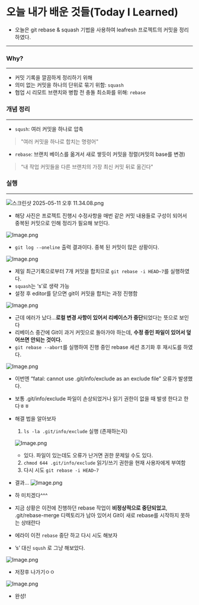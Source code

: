# 오늘 내가 배운 것들(Today I Learned)

- 오늘은 git rebase & squash 기법을 사용하여 leafresh 프로젝트의 커밋을 정리하였다.

---

### Why?

---

- 커밋 기록을 깔끔하게 정리하기 위해
- 의미 없는 커밋을 하나의 단위로 묶기 위함: `squash`
- 협업 시 리모트 브랜치와 병합 전 충돌 최소화를 위해: `rebase` 

### 개념 정리

---

- `sqush`: 여러 커밋을 하나로 압축

> "여러 커밋을 하나로 합치는 명령어"

- `rebase`: 브랜치 베이스를 옮겨서 새로 쌓듯이 커밋을 정렬(커밋의 base를 변경)

> “내 작업 커밋들을 다른 브랜치의 가장 최신 커밋 뒤로 옮긴다"

### 실행

---

![스크린샷 2025-05-11 오후 11.34.08.png](https://res.craft.do/user/full/641ffdb9-6693-37da-6dbd-e78e1756c2de/doc/3c17d71c-25ef-2249-36c5-6ac2c9747d25/67FDDB01-E819-43CD-98AA-40085C8EDDBD_2/xsjsyDYRdeKrYqDpSOapIjHvmVD2BToW8eqKVVeZ9tcz/%202025-05-11%20%2011.34.08.png)

-  해당 사진은 프로젝트 진행시 수정사항을 매번 같은 커밋 내용들로 구성이 되어서 중복된 커밋으로 인해 정리가 필요해 보인다.

![Image.png](https://res.craft.do/user/full/641ffdb9-6693-37da-6dbd-e78e1756c2de/doc/3c17d71c-25ef-2249-36c5-6ac2c9747d25/F79FB9F0-E927-4D41-9A14-97CA1CA8341B_2/RrBqSz4nibjkAKPYmwhxG3qR3607UVM6FkXMDaWxocoz/Image.png)

-  `git log --oneline` 출력 결과이다. 중복 된 커밋이 많은 상황이다.

![Image.png](https://res.craft.do/user/full/641ffdb9-6693-37da-6dbd-e78e1756c2de/doc/3c17d71c-25ef-2249-36c5-6ac2c9747d25/DE2F8918-F082-4A7D-805B-4ABCD33046A7_2/Su643RF6cOdw7SXYEoqHbBelk8mkR4F3Xr5NJeeEOAIz/Image.png)

- 제일 최근기록으로부터 7개 커밋을 합치므로 `git rebase -i HEAD~7`를 실행하였다.
- `squash`는 ‘s’로 생략 가능
- 설정 후 editor를 닫으면 git이 커밋을 합치는 과정 진행함

![Image.png](https://res.craft.do/user/full/641ffdb9-6693-37da-6dbd-e78e1756c2de/doc/3c17d71c-25ef-2249-36c5-6ac2c9747d25/29B9115C-A9E0-4C0C-BBDB-7A4A420436B8_2/qy8Cu7uMqMpFj5tV2yzrgslaDF2xYvGQVf21IRbAmH4z/Image.png)

- 근데 에러가 났다…**로컬 변경 사항이 있어서 리베이스가 중단**되었다는 뜻으로 보인다
- 리베이스 중간에 Git이 과거 커밋으로 돌아가야 하는데, **수정 중인 파일이 있어서 덮어쓰면 안되는 것이다.**
- `git rebase --abort`를 실행하여 진행 중인 rebase 세션 초기화 후 재시도를 하였다.

![Image.png](https://res.craft.do/user/full/641ffdb9-6693-37da-6dbd-e78e1756c2de/doc/3c17d71c-25ef-2249-36c5-6ac2c9747d25/CDE27B36-8A40-430A-95A7-3C9B846AA23D_2/agSdFECPHLtOQUWkUYdvgxo7bnvE4SzgZCnaNEeJfCoz/Image.png)

- 이번엔 “fatal: cannot use .git/info/exclude as an exclude file” 오류가 발생했다.
- 보통 .git/info/exclude 파일이 손상되었거나 읽기 권한이 없을 때 발생 한다고 한다ㅎㅎ
- 해결 법을 알아보자


    1. `ls -la .git/info/exclude` 실행 (존재하는지)

    ![Image.png](https://res.craft.do/user/full/641ffdb9-6693-37da-6dbd-e78e1756c2de/doc/3c17d71c-25ef-2249-36c5-6ac2c9747d25/BE1D821E-7088-49BD-93D6-70119635451E_2/xZyhQQkltncc3iG9u7GENnyofeHf9NXfMTBDDFuyEO8z/Image.png)

    - 있다. 파일이 있는데도 오류가 난거면 권한 문제일 수도 있다.
    2. `chmod 644 .git/info/exclude` 읽기/쓰기 권한을 현재 사용자에게 부여함
    3. 다시 시도 `git rebase -i HEAD~7` 

- 결과...
![Image.png](https://res.craft.do/user/full/641ffdb9-6693-37da-6dbd-e78e1756c2de/doc/3c17d71c-25ef-2249-36c5-6ac2c9747d25/6B6EE678-4725-40CB-8F74-0AC031A40103_2/9t85HqMyvqfNZDyGHWWEN0kFn9ybefxq5EPbxOvtKe0z/Image.png)

-  하 미치겠다^^^
- 지금 상황은 이전에 진행하던 rebase 작업이 **비정상적으로 중단되었고**, .git/rebase-merge 디렉토리가 남아 있어서 Git이 새로 rebase를 시작하지 못하는 상태란다
-  에라이 이전 `rebase` 중단 하고 다시 시도 해보자
- ’s’ 대신 `sqush` 로 그냥 해보았다.

![Image.png](https://res.craft.do/user/full/641ffdb9-6693-37da-6dbd-e78e1756c2de/doc/3c17d71c-25ef-2249-36c5-6ac2c9747d25/8C3F0A26-28B1-44DD-9D8B-06D02E9AF948_2/sf7I2foEHkdrur85zqGyzgAW5M6I7jbiAvKP6CuRwoQz/Image.png)

- 저장후 나가기ㅇㅇ

![Image.png](https://res.craft.do/user/full/641ffdb9-6693-37da-6dbd-e78e1756c2de/doc/3c17d71c-25ef-2249-36c5-6ac2c9747d25/5968014B-69D6-40AB-BCC3-DF9E1BD70039_2/Ggf1nC6PTDtyNbf1If3UOe4URSeayimrLh4IjxoYexYz/Image.png)

-  완성!